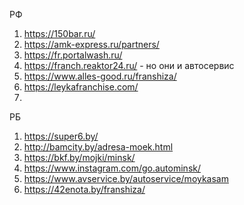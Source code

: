 РФ
1. https://150bar.ru/
2. https://amk-express.ru/partners/
3. https://fr.portalwash.ru/
4. https://franch.reaktor24.ru/  - но они и автосервис
5. https://www.alles-good.ru/franshiza/ 
6. https://leykafranchise.com/
7. 
РБ
1. https://super6.by/
2. http://bamcity.by/adresa-moek.html
3. https://bkf.by/mojki/minsk/
4. https://www.instagram.com/go.autominsk/
5. https://www.avservice.by/autoservice/moykasam
6. https://42enota.by/franshiza/